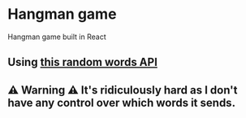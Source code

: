 # Hangman game
Hangman game built in React

## Using [this random words API](https://random-words-api.vercel.app)

## ⚠️ Warning ⚠️ It's ridiculously hard as I don't have any control over which words it sends.